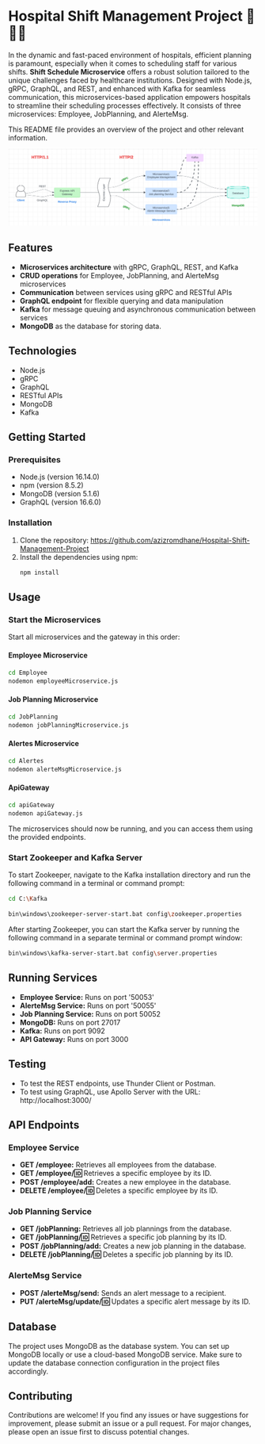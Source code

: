 # Hospital Shift Management Project 🏥👩‍⚕️

In the dynamic and fast-paced environment of hospitals, efficient planning is paramount, especially when it comes to scheduling staff for various shifts. **Shift Schedule Microservice** offers a robust solution tailored to the unique challenges faced by healthcare institutions. Designed with Node.js, gRPC, GraphQL, and REST, and enhanced with Kafka for seamless communication, this microservices-based application empowers hospitals to streamline their scheduling processes effectively. It consists of three microservices: Employee, JobPlanning, and AlerteMsg.

This README file provides an overview of the project and other relevant information.

![Shift Scheduling Project Overview](/archii.png)

## Features
- **Microservices architecture** with gRPC, GraphQL, REST, and Kafka
- **CRUD operations** for Employee, JobPlanning, and AlerteMsg microservices
- **Communication** between services using gRPC and RESTful APIs
- **GraphQL endpoint** for flexible querying and data manipulation
- **Kafka** for message queuing and asynchronous communication between services
- **MongoDB** as the database for storing data.

## Technologies
- Node.js
- gRPC
- GraphQL
- RESTful APIs
- MongoDB
- Kafka

## Getting Started

### Prerequisites
- Node.js (version 16.14.0)
- npm (version 8.5.2)
- MongoDB (version 5.1.6)
- GraphQL (version 16.6.0)

### Installation
1. Clone the repository: https://github.com/azizromdhane/Hospital-Shift-Management-Project
2. Install the dependencies using npm:
   ```bash
   npm install

## Usage
### Start the Microservices
Start all microservices and the gateway in this order:
#### Employee Microservice
```bash
cd Employee
nodemon employeeMicroservice.js
```
#### Job Planning Microservice
```bash
cd JobPlanning
nodemon jobPlanningMicroservice.js
```
#### Alertes Microservice
```bash
cd Alertes
nodemon alerteMsgMicroservice.js
```
#### ApiGateway
```bash
cd apiGateway
nodemon apiGateway.js
```
The microservices should now be running, and you can access them using the provided endpoints.

### Start Zookeeper and Kafka Server
To start Zookeeper, navigate to the Kafka installation directory and run the following command in a terminal or command prompt:
```bash
cd C:\Kafka
```
```bash
bin\windows\zookeeper-server-start.bat config\zookeeper.properties
```
After starting Zookeeper, you can start the Kafka server by running the following command in a separate terminal or command prompt window:
```bash
bin\windows\kafka-server-start.bat config\server.properties
```
## Running Services
- **Employee Service:** Runs on port '50053'
- **AlerteMsg Service:** Runs on port '50055'
- **Job Planning Service:** Runs on port 50052
- **MongoDB:** Runs on port 27017
- **Kafka:** Runs on port 9092
- **API Gateway:** Runs on port 3000

## Testing
- To test the REST endpoints, use Thunder Client or Postman.
- To test using GraphQL, use Apollo Server with the URL: http://localhost:3000/

## API Endpoints
### Employee Service
- **GET /employee:** Retrieves all employees from the database.
- **GET /employee/:id:** Retrieves a specific employee by its ID.
- **POST /employee/add:** Creates a new employee in the database.
- **DELETE /employee/:id:** Deletes a specific employee by its ID.

### Job Planning Service
- **GET /jobPlanning:** Retrieves all job plannings from the database.
- **GET /jobPlanning/:id:** Retrieves a specific job planning by its ID.
- **POST /jobPlanning/add:** Creates a new job planning in the database.
- **DELETE /jobPlanning/:id:** Deletes a specific job planning by its ID.

### AlerteMsg Service
- **POST /alerteMsg/send:** Sends an alert message to a recipient.
- **PUT /alerteMsg/update/:id:** Updates a specific alert message by its ID.

## Database
The project uses MongoDB as the database system. You can set up MongoDB locally or use a cloud-based MongoDB service. Make sure to update the database connection configuration in the project files accordingly.

## Contributing
Contributions are welcome! If you find any issues or have suggestions for improvement, please submit an issue or a pull request. For major changes, please open an issue first to discuss potential changes.
